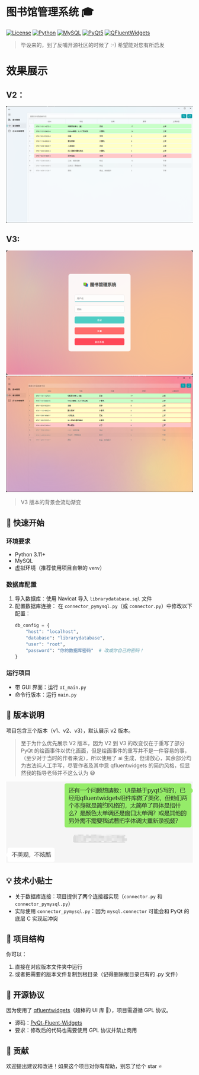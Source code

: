 # 图书馆管理系统 🎓

[![License](https://img.shields.io/badge/License-GPL--3.0-blue.svg)](https://www.gnu.org/licenses/gpl-3.0.html)
[![Python](https://img.shields.io/badge/Python-3.11+-blue?logo=python&logoColor=white)](https://www.python.org/)
[![MySQL](https://img.shields.io/badge/MySQL-8.0+-orange?logo=mysql&logoColor=white)](https://www.mysql.com/)
[![PyQt5](https://img.shields.io/badge/PyQt-5-green?logo=qt&logoColor=white)](https://www.riverbankcomputing.com/software/pyqt/)
[![QFluentWidgets](https://img.shields.io/badge/QFluentWidgets-latest-purple)](https://qfluentwidgets.com/)

> 毕设来的，到了反哺开源社区的时候了 :-) 希望能对您有所启发

# 效果展示

## V2：

![V2](readme_img\Snipaste_V2.png)

## V3:

![V3_1](readme_img\Snipaste_V3_1.png)
![V3_2](readme_img\Snipaste_V3_2.png)

> V3 版本的背景会流动渐变

## 🚀 快速开始

### 环境要求

- Python 3.11+
- MySQL
- 虚拟环境（推荐使用项目自带的 `venv`）

### 数据库配置

1. 导入数据库：使用 Navicat 导入 `librarydatabase.sql` 文件
2. 配置数据库连接：
   在 `connector_pymysql.py`（或 `connector.py`）中修改以下配置：
   ```python
   db_config = {
       "host": "localhost",
       "database": "librarydatabase",
       "user": "root",
       "password": "你的数据库密码"  # 改成你自己的密码！
   }
   ```

### 运行项目

- 带 GUI 界面：运行 `UI_main.py`
- 命令行版本：运行 `main.py`

## 🌟 版本说明

项目包含三个版本（v1、v2、v3），默认展示 v2 版本。

> 至于为什么优先展示 V2 版本，因为 V2 到 V3 的改变仅在于重写了部分 PyQt 的绘画事件以优化画面，但是绘画事件的重写并不是一件容易的事，（至少对于当时的作者来说），所以使用了 ai 生成，但请放心，其余部分均为古法纯人工手写，尽管作者及其中意 qfluentwidgets 的简约风格，但显然我的指导老师并不这么认为 😅

![不美观，不炫酷](readme_img\Snipaste_WeChat.png)

## 💡 技术小贴士

- 关于数据库连接：项目提供了两个连接器实现（`connector.py` 和 `connector_pymysql.py`）
- 实际使用 `connector_pymysql.py`：因为 `mysql.connector` 可能会和 PyQt 的底层 C 实现起冲突

## 📂 项目结构

你可以：

1. 直接在对应版本文件夹中运行
2. 或者把需要的版本文件复制到根目录（记得删除根目录已有的 .py 文件）

## 📝 开源协议

因为使用了 [qfluentwidgets](https://qfluentwidgets.com/)（超棒的 UI 库 🥵），项目需遵循 GPL 协议。

- 源码：[PyQt-Fluent-Widgets](https://github.com/zhiyiYo/PyQt-Fluent-Widgets)
- 要求：修改后的代码也需要使用 GPL 协议并禁止商用

## 🤝 贡献

欢迎提出建议和改进！如果这个项目对你有帮助，别忘了给个 star ⭐
